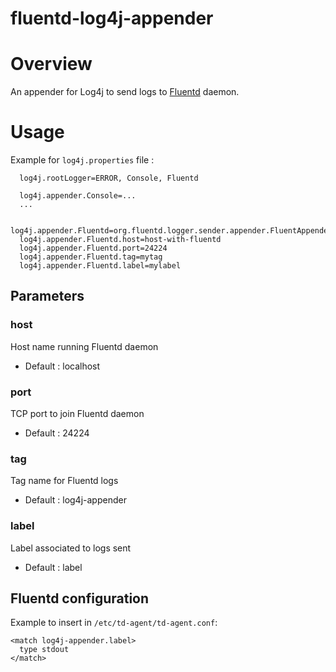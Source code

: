fluentd-log4j-appender
======================

# Overview

An appender for Log4j to send logs to [Fluentd](http://github.com/fluent/fluentd) daemon.

# Usage

Example for `log4j.properties` file :

```
  log4j.rootLogger=ERROR, Console, Fluentd
  
  log4j.appender.Console=...
  ...
  
  log4j.appender.Fluentd=org.fluentd.logger.sender.appender.FluentAppender
  log4j.appender.Fluentd.host=host-with-fluentd
  log4j.appender.Fluentd.port=24224
  log4j.appender.Fluentd.tag=mytag
  log4j.appender.Fluentd.label=mylabel
```

## Parameters

### host
Host name running Fluentd daemon
* Default : localhost

### port
TCP port to join Fluentd daemon
* Default : 24224

### tag
Tag name for Fluentd logs
* Default : log4j-appender

### label
Label associated to logs sent
* Default : label

## Fluentd configuration

Example to insert in `/etc/td-agent/td-agent.conf`:

```
<match log4j-appender.label>
  type stdout
</match>
```




